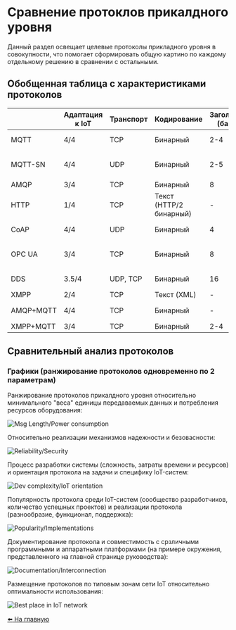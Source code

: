 # Сравнение протоклов прикалдного уровня

Данный раздел освещает целевые протоколы прикладного уровня в совокупности, что помогает сформировать общую картино по каждому отдельному решению в сравнении с остальными.

## Обобщенная таблица с характеристиками протоколов

|           | Адаптация к IoT | Транспорт | Кодирование             | Заголовок (байт) | Архитектура      | Взаимодействия                                   | Асинхронность | Участок сети                 | Надежность                  | Безопасность                    | Качество реализаций | Простота разработки |
|-----------|-----------------|-----------|-------------------------|------------------|------------------|--------------------------------------------------|---------------|------------------------------|-----------------------------|---------------------------------|---------------------|---------------------|
| MQTT      | 4/4             | TCP       | Бинарный                | 2-4              | Pub/Sub          | Client/Broker                                    | +             | Client2Server                | QoS 0, 1, 2                 | TLS/SSL, Login/Password         | 4/4                 | 4/4                 |
| MQTT-SN   | 4/4             | UDP       | Бинарный                | 2-5              | Pub/Sub          | Client/Gateway -> MQTT-broker (централизованная) | +             | Client2Client                | QoS -1, 0, 1, 2             | DTLS, MQTT Auth                 | 2/4                 | 3/4                 |
| AMQP      | 3/4             | TCP       | Бинарный                | 8                | Pub/Sub          | Client/Broker                                    | +             | Server2Server                | Аналог QoS 0, 1             | TLS/SSL, SASL                   | 3/4                 | 4/4                 |
| HTTP      | 1/4             | TCP       | Текст (HTTP/2 бинарный) | -                | Req/Res          | Client/Server                                    | -             | Client2Server                | TCP                         | TLS/SSL, auth Basic/Digest/NTLM | 4/4                 | 4/4                 |
| CoAP      | 4/4             | UDP       | Бинарный                | 4                | Req/Res          | Client/Server                                    | +             | Client2Server, Client2Client | QoS 0, 1; децентрализация   | DTLS, стороння аутентификация   | 3/4                 | 3/4                 |
| OPC UA    | 3/4             | TCP       | Бинарный                | 8                | Req/Res          | Client/Server                                    | +             | Client2Server                | TCP + собственные механизмы | TLS, Login/Password             | 2/4                 | 2/4                 |
| DDS       | 3.5/4           | UDP, TCP  | Бинарный                | 16               | Pub/Sub, Req/Res | Client/Client                                    | +             | Client2Client                | 23 уровня QoS               | TLS/DTLS, своя аутентификация   | 2/4                 | 1/4                 |
| XMPP      | 2/4             | TCP       | Текст (XML)             | -                | Req/Res          | Client/Server                                    | +             | Client2Server                | TCP                         | TLS, SASL                       | 1/4                 | 2/4                 |
| AMQP+MQTT | 4/4             | TCP       | Бинарный                | -                | Pub/Sub          | Client/Broker                                    | +             | Client2Server, Server2Server | QoS 0, 1                    | TLS, SASL?                      | 4/4                 | 4/4                 |
| XMPP+MQTT | 3/4             | TCP       | Бинарный                | 2-4              | Pub/Sub          | Client/Server                                    | +             | Client2Server                | QoS 0, 1, 2                 | TLS, SASL?                      | 4/4                 | 3/4                 |

## Сравнительный анализ протоколов

### Графики (ранжирование протоколов одновременно по 2 параметрам)

Ранжирование протоколов прикалдного уровня относительно минимального "веса" единицы передаваемых данных и потребления ресурсов оборудования:

![Msg Length/Power consumption](../iot-app-layer-guide/media/comparative/power.png)

Относительно реализации механизмов надежности и безовасности:

![Reliability/Security](../iot-app-layer-guide/media/comparative/relisec.png)

Процесс разработки системы (сложность, затраты времени и ресурсов) и ориентация протокола на задачи и специфику IoT-систем:

![Dev complexity/IoT orientation](../iot-app-layer-guide/media/comparative/iotorient.png)

Популярность протокола среди IoT-систем (сообщество разработчиков, количество успешных проектов) и реализации протокола (разнообразие, функционал, поддержка):

![Popularity/Implementations](../iot-app-layer-guide/media/comparative/impl.png)

Документирование протокола и совместимость с срзличными программными и аппаратными платформами (на примере окружения, представленного на главной странице руководства):

![Documentation/Interconnection](../iot-app-layer-guide/media/comparative/aopo.png)

Размещение протоколов по типовым зонам сети IoT относительно оптимальности использования:

![Best place in IoT network](../iot-app-layer-guide/media/comparative/netplace.png)

[:arrow_left: На главную](/README.md)